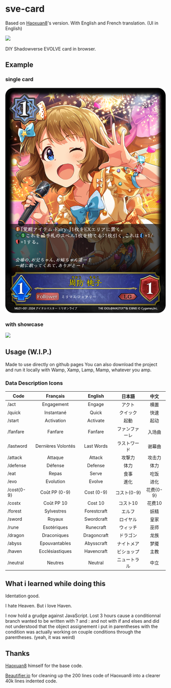 # sve-card

Based on [Haoxuan8](https://haoxuan8.github.io/sve-card/)'s version.
With English and French translation. (UI in English)

<a href="https://www.npmjs.com/package/sve-card">
  <img src="https://img.shields.io/npm/v/sve-card"/>
</a>

DIY Shadowverse EVOLVE card in browser.

## Example

### single card
![](./examples//momoko.png)

### with showcase
![](./examples/momoko_showcase.png)

## Usage (W.I.P.)

Made to use directly on github pages
You can also download the project and run it locally with Wamp, Xamp, Lamp, Mamp, whatever you amp.

### Data Description Icons

| Code       | Français　| English　| 日本語　|   中文    |
|------------|:-------:|:-------:|:-------:|:-------:|
| /act       | Engagement　| Engage　| アクト |   横置    |
| /quick     | Instantané　| Quick　| クイック |   快速    |
| /start     | Activation　| Activate　| 起動 |   起动    |
| /fanfare   | Fanfare　| Fanfare　| ファンファーレ |  入场曲   |
| /lastword  | Dernières Volontés　| Last Words　| ラストワード |   谢幕曲   |
| /attack    | Attaque　| Attack　| 攻撃力 |  攻击力   |
| /defense   | Défense　| Defense　| 体力 |  体力    |
| /eat | Repas　| Serve　| 食事 |  吃饭    |
| /evo | Evolution　| Evolve　| 進化 |  进化    |
| /cost{0-9} | Coût PP (0-9)　| Cost (0-9)　| コスト{0-9} | 花费{0-9} |  
| /costx| Coût PP 10　| Cost 10　| コスト10 |  花费10   |
| /forest | Sylvestres　| Forestcraft　| エルフ | 妖精 |
| /sword | Royaux　| Swordcraft　| ロイヤル | 皇家 |
| /rune | Esotériques　| Runecraft　| ウィッチ | 巫师 |
| /dragon | Draconiques　| Dragoncraft　| ドラゴン | 龙族 |
| /abyss | Epouvantables　| Abysscraft　| ナイトメア | 梦魇 |
| /haven | Ecclésiastiques　| Havencraft　| ビショップ | 主教 |
| /neutral | Neutres　| Neutral　| ニュートラル | 中立 |

## What i learned while doing this

Identation good.

I hate Heaven. But i love Haven. 

I now hold a grudge against JavaScript. Lost 3 hours cause a conditionnal branch wanted to be written with ? and : and not with if and elses and did not understood that the object assignement i put in parentheses with the condition was actually working on couple conditions through the parentheses. (yeah, it was weird)

## Thanks

[Haoxuan8](https://haoxuan8.github.io/sve-card/) himself for the base code.

[Beautifier.io](https://beautifier.io/) for cleaning up the 200 lines code of Haoxuan8 into a clearer 40k lines indented code.
